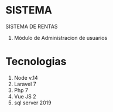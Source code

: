 # SISTEMA

SISTEMA DE RENTAS 

1) Módulo de Administracion de usuarios




# Tecnologias

1) Node v.14
2) Laravel 7
3) Php 7
4) Vue JS 2 
5) sql server 2019

